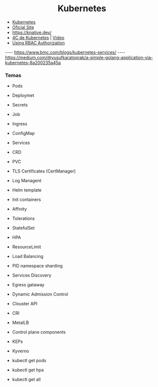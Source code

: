 <h1 align="center"> Kubernetes </b></h1>

- [Kubernetes](./Introduction_K8s.md) 
- [Oficial Site](https://kubernetes.io/) 
- https://knative.dev/
- [4C de Kubernetes](https://kubernetes.io/es/docs/concepts/security/overview/) | [Video](https://www.youtube.com/watch?v=5NT-UYms5sA)
- [Using RBAC Authorization](https://kubernetes.io/docs/reference/access-authn-authz/rbac/)

---- https://www.bmc.com/blogs/kubernetes-services/
---- https://medium.com/@yusufkaratoprak/a-simple-golang-application-via-kubernetes-8a200235a45a

### Temas 
- Pods 
- Deploymet 
- Secrets
- Job
- Ingress 
- ConfigMap 
- Services 
- CRD 
- PVC 
- TLS Certificates (CertManager)
- Log Managent 
- Helm template 
- Init containers 
- Affinity 
- Tolerations
- StatefulSet 
- HPA 
- ResourceLimit 
- Load Balancing 
- PID namespace sharding 
- Services Discovery 
- Egress gataway 
- Dynamic Admission Control 
- Clouster API 
- CRI 
- MetalLB 
- Control plane components
- KEPs
- Kyverno


- kubectl get pods
- kubectl get hpa
- kubectl get all 
